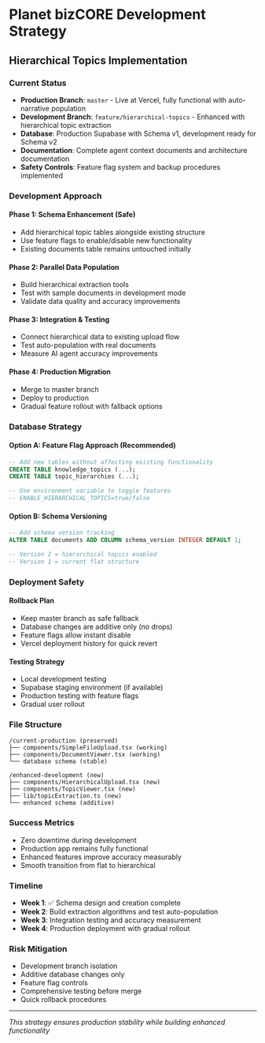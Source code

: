 # Planet bizCORE Development Strategy
## Hierarchical Topics Implementation

### Current Status
- **Production Branch**: `master` - Live at Vercel, fully functional with auto-narrative population
- **Development Branch**: `feature/hierarchical-topics` - Enhanced with hierarchical topic extraction
- **Database**: Production Supabase with Schema v1, development ready for Schema v2
- **Documentation**: Complete agent context documents and architecture documentation
- **Safety Controls**: Feature flag system and backup procedures implemented

### Development Approach

#### Phase 1: Schema Enhancement (Safe)
- Add hierarchical topic tables alongside existing structure
- Use feature flags to enable/disable new functionality
- Existing documents table remains untouched initially

#### Phase 2: Parallel Data Population
- Build hierarchical extraction tools
- Test with sample documents in development mode
- Validate data quality and accuracy improvements

#### Phase 3: Integration & Testing
- Connect hierarchical data to existing upload flow
- Test auto-population with real documents
- Measure AI agent accuracy improvements

#### Phase 4: Production Migration
- Merge to master branch
- Deploy to production
- Gradual feature rollout with fallback options

### Database Strategy

#### Option A: Feature Flag Approach (Recommended)
```sql
-- Add new tables without affecting existing functionality
CREATE TABLE knowledge_topics (...);
CREATE TABLE topic_hierarchies (...);

-- Use environment variable to toggle features
-- ENABLE_HIERARCHICAL_TOPICS=true/false
```

#### Option B: Schema Versioning
```sql
-- Add schema version tracking
ALTER TABLE documents ADD COLUMN schema_version INTEGER DEFAULT 1;

-- Version 2 = hierarchical topics enabled
-- Version 1 = current flat structure
```

### Deployment Safety

#### Rollback Plan
- Keep master branch as safe fallback
- Database changes are additive only (no drops)
- Feature flags allow instant disable
- Vercel deployment history for quick revert

#### Testing Strategy
- Local development testing
- Supabase staging environment (if available)
- Production testing with feature flags
- Gradual user rollout

### File Structure
```
/current-production (preserved)
├── components/SimpleFileUpload.tsx (working)
├── components/DocumentViewer.tsx (working)
└── database schema (stable)

/enhanced-development (new)
├── components/HierarchicalUpload.tsx (new)
├── components/TopicViewer.tsx (new)
├── lib/topicExtraction.ts (new)
└── enhanced schema (additive)
```

### Success Metrics
- Zero downtime during development
- Production app remains fully functional
- Enhanced features improve accuracy measurably
- Smooth transition from flat to hierarchical

### Timeline
- **Week 1**: ✅ Schema design and creation complete
- **Week 2**: Build extraction algorithms and test auto-population
- **Week 3**: Integration testing and accuracy measurement
- **Week 4**: Production deployment with gradual rollout

### Risk Mitigation
- Development branch isolation
- Additive database changes only
- Feature flag controls
- Comprehensive testing before merge
- Quick rollback procedures

---
*This strategy ensures production stability while building enhanced functionality*
